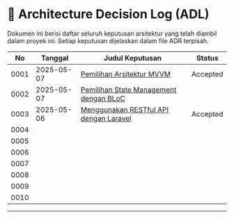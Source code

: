 # 🧠 Architecture Decision Log (ADL)

Dokumen ini berisi daftar seluruh keputusan arsitektur yang telah diambil dalam proyek ini. Setiap keputusan dijelaskan dalam file ADR terpisah.

| No   | Tanggal    | Judul Keputusan                                        | Status   |
|------|------------|--------------------------------------------------------|----------|
| 0001 | 2025-05-07 | [Pemilihan Arsitektur MVVM](ADR001_App-Architecture-Pattern.md) | Accepted |
| 0002 | 2025-05-07 | [Pemilihan State Management dengan BLoC](ADR002_State-Management.md)     | <No Status> |
| 0003 | 2025-05-06 | [Menggunakan RESTful API dengan Laravel](ADR003_Backend.md) | Accepted |
| 0004 | <Isi Tanggal> | [<Tanpa Judul>](ADR004_Local-Data.md) | <No Status> |
| 0005 | <Isi Tanggal> | [<Tanpa Judul>](ADR005_Dependency-Injection.md) | <No Status> |
| 0006 | <Isi Tanggal> | [<Tanpa Judul>](ADR006_Navigation-Routing.md) | <No Status> |
| 0007 | <Isi Tanggal> | [<Tanpa Judul>](ADR007_UI.md) | <No Status> |
| 0008 | <Isi Tanggal> | [<Tanpa Judul>](ADR008_Offline.md) | <No Status> |
| 0009 | <Isi Tanggal> | [<Tanpa Judul>](ADR009_Error.md) | <No Status> |
| 0010 | <Isi Tanggal> | [<Tanpa Judul>](ADR010_Testing.md) | <No Status> |

---
